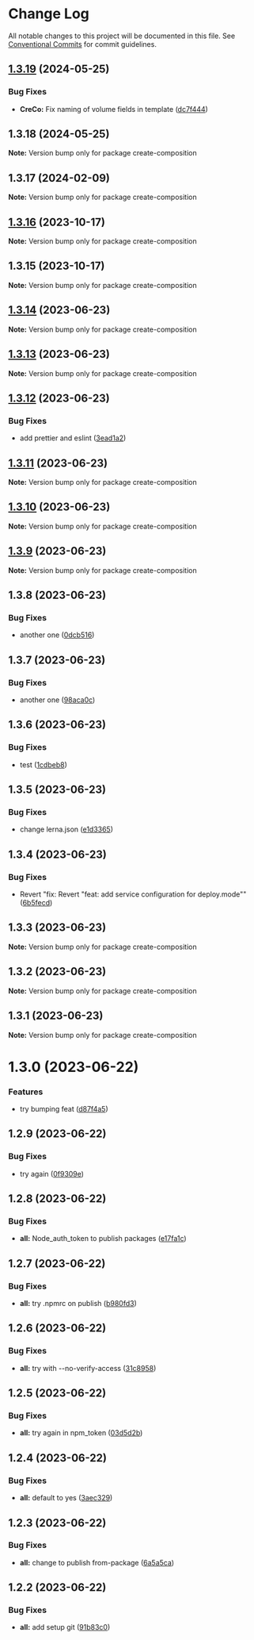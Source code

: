 # Change Log

All notable changes to this project will be documented in this file.
See [Conventional Commits](https://conventionalcommits.org) for commit guidelines.

## [1.3.19](https://github.com/flamestro/compose-as-code/compare/create-composition@1.3.18...create-composition@1.3.19) (2024-05-25)


### Bug Fixes

* **CreCo:** Fix naming of volume fields in template ([dc7f444](https://github.com/flamestro/compose-as-code/commit/dc7f44491fd0d87dfad1fa3477997f23d0d355d3))





## 1.3.18 (2024-05-25)

**Note:** Version bump only for package create-composition





## 1.3.17 (2024-02-09)

**Note:** Version bump only for package create-composition





## [1.3.16](https://github.com/flamestro/compose-as-code/compare/create-composition@1.3.15...create-composition@1.3.16) (2023-10-17)

**Note:** Version bump only for package create-composition





## 1.3.15 (2023-10-17)

**Note:** Version bump only for package create-composition





## [1.3.14](https://github.com/flamestro/compose-as-code/compare/create-composition@1.3.13...create-composition@1.3.14) (2023-06-23)

**Note:** Version bump only for package create-composition





## [1.3.13](https://github.com/flamestro/compose-as-code/compare/create-composition@1.3.12...create-composition@1.3.13) (2023-06-23)

**Note:** Version bump only for package create-composition





## [1.3.12](https://github.com/flamestro/compose-as-code/compare/create-composition@1.3.11...create-composition@1.3.12) (2023-06-23)


### Bug Fixes

* add prettier and eslint ([3ead1a2](https://github.com/flamestro/compose-as-code/commit/3ead1a29cf49e50a9beb7968c439e82af22b3a88))





## [1.3.11](https://github.com/flamestro/compose-as-code/compare/create-composition@1.3.10...create-composition@1.3.11) (2023-06-23)

**Note:** Version bump only for package create-composition





## [1.3.10](https://github.com/flamestro/compose-as-code/compare/create-composition@1.3.9...create-composition@1.3.10) (2023-06-23)

**Note:** Version bump only for package create-composition





## [1.3.9](https://github.com/flamestro/compose-as-code/compare/create-composition@1.3.8...create-composition@1.3.9) (2023-06-23)

**Note:** Version bump only for package create-composition





## 1.3.8 (2023-06-23)


### Bug Fixes

* another one ([0dcb516](https://github.com/flamestro/compose-as-code/commit/0dcb516fa37cace16abc2e9db6f1268329bf3318))





## 1.3.7 (2023-06-23)


### Bug Fixes

* another one ([98aca0c](https://github.com/flamestro/compose-as-code/commit/98aca0cec33fc9677214e8df4c43ba2294442707))





## 1.3.6 (2023-06-23)


### Bug Fixes

* test ([1cdbeb8](https://github.com/flamestro/compose-as-code/commit/1cdbeb8940e30ff4012b19dc0c342483460e6521))





## 1.3.5 (2023-06-23)


### Bug Fixes

* change lerna.json ([e1d3365](https://github.com/flamestro/compose-as-code/commit/e1d336548f37af2d67f37328ac7bb1dc7bf31778))





## 1.3.4 (2023-06-23)


### Bug Fixes

* Revert "fix: Revert "feat: add service configuration for deploy.mode"" ([6b5fecd](https://github.com/flamestro/compose-as-code/commit/6b5fecda05ef2d54658434cd88bf6a5be0a9791c))





## 1.3.3 (2023-06-23)

**Note:** Version bump only for package create-composition





## 1.3.2 (2023-06-23)

**Note:** Version bump only for package create-composition





## 1.3.1 (2023-06-23)

**Note:** Version bump only for package create-composition





# 1.3.0 (2023-06-22)


### Features

* try bumping feat ([d87f4a5](https://github.com/flamestro/compose-as-code/commit/d87f4a599285dbcb666f4ff0570f88446e32b0ba))





## 1.2.9 (2023-06-22)


### Bug Fixes

* try again ([0f9309e](https://github.com/flamestro/compose-as-code/commit/0f9309e46f146466ad0287241054659fd13bda9c))





## 1.2.8 (2023-06-22)


### Bug Fixes

* **all:** Node_auth_token to publish packages ([e17fa1c](https://github.com/flamestro/compose-as-code/commit/e17fa1cf13e13c5f9cc17ac5d8fcae79756b5f5d))





## 1.2.7 (2023-06-22)


### Bug Fixes

* **all:** try .npmrc on publish ([b980fd3](https://github.com/flamestro/compose-as-code/commit/b980fd3b5a4c2be85b6b11dc9d4ed2ed3740afc7))





## 1.2.6 (2023-06-22)


### Bug Fixes

* **all:** try with --no-verify-access ([31c8958](https://github.com/flamestro/compose-as-code/commit/31c89585bef432e594a924e25627d9f602453d91))





## 1.2.5 (2023-06-22)


### Bug Fixes

* **all:** try again in npm_token ([03d5d2b](https://github.com/flamestro/compose-as-code/commit/03d5d2b5ab8bb45aa824404ddd01b9e4e62ac6ac))





## 1.2.4 (2023-06-22)


### Bug Fixes

* **all:** default to yes ([3aec329](https://github.com/flamestro/compose-as-code/commit/3aec3290a4ab7861405beeee3a8cfc03b0a5b522))





## 1.2.3 (2023-06-22)


### Bug Fixes

* **all:** change to publish from-package ([6a5a5ca](https://github.com/flamestro/compose-as-code/commit/6a5a5ca0ee574a18e2d84d352156ba03e4e90028))





## 1.2.2 (2023-06-22)


### Bug Fixes

* **all:** add setup git ([91b83c0](https://github.com/flamestro/compose-as-code/commit/91b83c0d60243f331ca0e201c74895f80e9e639a))
